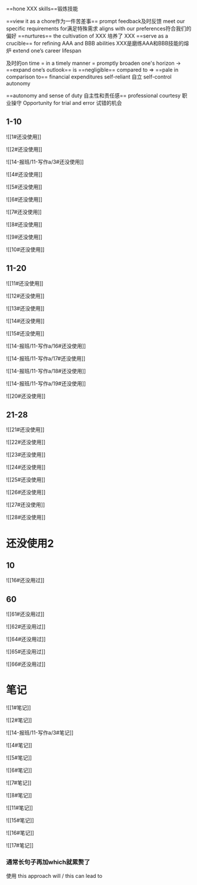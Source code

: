 
==hone XXX skills==锻炼技能

==view it as a chore作为一件苦差事==
prompt feedback及时反馈
meet our specific requirements for满足特殊需求
aligns with our preferences符合我们的偏好
==nurtures== the cultivation of XXX 培养了
XXX ==serve as a crucible== for refining AAA and BBB abilities 
XXX是磨练AAA和BBB技能的熔炉
extend one’s career lifespan

及时的on time = in a timely manner = promptly
broaden one's horizon -> ==expand one’s outlook==
is ==negligible== compared to => ==pale in comparison to==
financial expenditures
self-reliant 自立
self-control
autonomy

==autonomy and sense of duty 自主性和责任感==
professional courtesy 职业操守
Opportunity for trial and error 试错的机会
 
## 1-10

![[1#还没使用]]

![[2#还没使用]]

![[14-报班/11-写作a/3#还没使用]]

![[4#还没使用]]

![[5#还没使用]]

![[6#还没使用]]

![[7#还没使用]]

![[8#还没使用]]

![[9#还没使用]]

![[10#还没使用]]
## 11-20
![[11#还没使用]]

![[12#还没使用]]

![[13#还没使用]]

![[14#还没使用]]

![[15#还没使用]]

![[14-报班/11-写作a/16#还没使用]]

![[14-报班/11-写作a/17#还没使用]]

![[14-报班/11-写作a/18#还没使用]]

![[14-报班/11-写作a/19#还没使用]]

![[20#还没使用]]
## 21-28
![[21#还没使用]]

![[22#还没使用]]

![[23#还没使用]]

![[24#还没使用]]

![[25#还没使用]]

![[26#还没使用]]

![[27#还没使用]]

![[28#还没使用]]


# 还没使用2

## 10
![[16#还没用过]]


## 60

![[61#还没用过]]

![[62#还没用过]]

![[64#还没用过]]

![[65#还没用过]]

![[66#还没用过]]

# 笔记

![[1#笔记]]

![[2#笔记]]

![[14-报班/11-写作a/3#笔记]]

![[4#笔记]]

![[5#笔记]]

![[6#笔记]]

![[7#笔记]]

![[8#笔记]]

![[11#笔记]]

![[15#笔记]]

![[16#笔记]]

![[17#笔记]]


### 通常长句子再加which就累赘了
使用 this approach will / this can lead to

